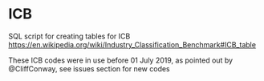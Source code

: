 # ICB
SQL script for creating tables for ICB https://en.wikipedia.org/wiki/Industry_Classification_Benchmark#ICB_table

These ICB codes were in use before 01 July 2019, as pointed out by @CliffConway, see issues section for new codes
